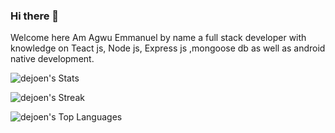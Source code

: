 ### Hi there 👋
Welcome here
Am Agwu Emmanuel by name a full stack developer with knowledge on
Teact js, Node js, Express js ,mongoose db as well as android native development.



![dejoen's Stats](https://github-readme-stats.vercel.app/api?username=dejoen&theme=vue-dark&show_icons=true&hide_border=true&count_private=true)

![dejoen's Streak](https://github-readme-streak-stats.herokuapp.com/?user=dejoen&theme=vue-dark&hide_border=true)

![dejoen's Top Languages](https://github-readme-stats.vercel.app/api/top-langs/?username=dejoen&theme=vue-dark&show_icons=true&hide_border=true&layout=compact)
